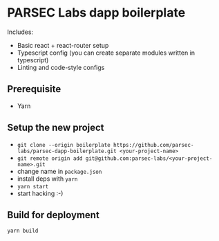 # PARSEC Labs dapp boilerplate

Includes:

- Basic react + react-router setup
- Typescript config (you can create separate modules written in typescript)
- Linting and code-style configs

## Prerequisite

- Yarn

## Setup the new project

- `git clone --origin boilerplate https://github.com/parsec-labs/parsec-dapp-boilerplate.git <your-project-name>`
- `git remote origin add git@github.com:parsec-labs/<your-project-name>.git`
- change name in `package.json`
- install deps with `yarn`
- `yarn start`
- start hacking :-)

## Build for deployment

```
yarn build
```
